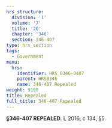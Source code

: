 ```yaml
---
hrs_structure:
  division: '1'
  volume: '7'
  title: '20'
  chapter: '346'
  section: 346-407
type: hrs_section
tags:
  - Government
menu:
  hrs:
    identifier: HRS_0346-0407
    parent: HRS0346
    name: 346-407 Repealed
weight: 9190
title: Repealed
full_title: 346-407 Repealed
---
```

**§346-407 REPEALED.** L 2016, c 134, §5.